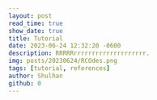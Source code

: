 ```yaml
---
layout: post
read_time: true
show_date: true
title: Tutorial
date: 2023-06-24 12:32:20 -0600
description: RRRRRrrrrrrrrrrrrrrrrrrrr.
img: posts/20230624/RCOdes.png 
tags: [tutorial, references]
author: Shulhan
github: 0
---
```

